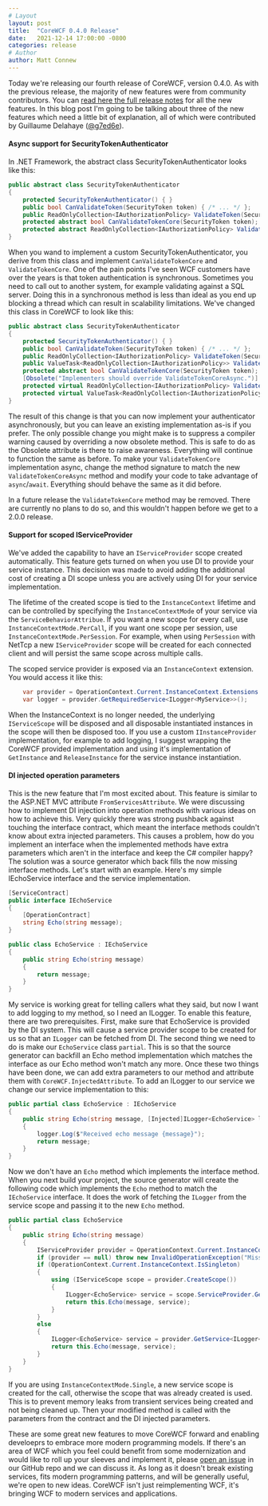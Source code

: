 ```yaml
---
# Layout
layout: post
title:  "CoreWCF 0.4.0 Release"
date:   2021-12-14 17:00:00 -0800
categories: release
# Author
author: Matt Connew
---
```

Today we're releasing our fourth release of CoreWCF, version 0.4.0. As with the previous release, the majority of new features were from community contributors. You can [read here the full release notes](https://github.com/CoreWCF/CoreWCF/releases/tag/v0.4.0) for all the new features. In this blog post I'm going to be talking about three of the new features which need a little bit of explanation, all of which were contributed by Guillaume Delahaye ([@g7ed6e](https://github.com/g7ed6e)).

#### Async support for SecurityTokenAuthenticator

In .NET Framework, the abstract class SecurityTokenAuthenticator looks like this:
```csharp
public abstract class SecurityTokenAuthenticator
{
    protected SecurityTokenAuthenticator() { }
    public bool CanValidateToken(SecurityToken token) { /* ... */ };
    public ReadOnlyCollection<IAuthorizationPolicy> ValidateToken(SecurityToken token) { /* ... */ };
    protected abstract bool CanValidateTokenCore(SecurityToken token);
    protected abstract ReadOnlyCollection<IAuthorizationPolicy> ValidateTokenCore(SecurityToken token);
}
```
When you wand to implement a custom SecurityTokenAuthenticator, you derive from this class and implement `CanValidateTokenCore` and `ValidateTokenCore`. One of the pain points I've seen WCF customers have over the years is that token authentication is synchronous. Sometimes you need to call out to another system, for example validating against a SQL server. Doing this in a synchronous method is less than ideal as you end up blocking a thread which can result in scalability limitations. We've changed this class in CoreWCF to look like this:
```csharp
public abstract class SecurityTokenAuthenticator
{
    protected SecurityTokenAuthenticator() { }
    public bool CanValidateToken(SecurityToken token) { /* ... */ };
    public ReadOnlyCollection<IAuthorizationPolicy> ValidateToken(SecurityToken token) { /* ... */ };
    public ValueTask<ReadOnlyCollection<IAuthorizationPolicy>> ValidateTokenAsync(SecurityToken token) { /* ... */ };
    protected abstract bool CanValidateTokenCore(SecurityToken token);
    [Obsolete("Implementers should override ValidateTokenCoreAsync.")]
    protected virtual ReadOnlyCollection<IAuthorizationPolicy> ValidateTokenCore(SecurityToken token)  { /* ... */ };
    protected virtual ValueTask<ReadOnlyCollection<IAuthorizationPolicy>> ValidateTokenCoreAsync(SecurityToken token) { /* ... */ };
}
```
The result of this change is that you can now implement your authenticator asynchronously, but you can leave an existing implementation as-is if you prefer. The only possible change you might make is to suppress a compiler warning caused by overriding a now obsolete method. This is safe to do as the Obsolete attribute is there to raise awareness. Everything will continue to function the same as before. To make your `ValidateTokenCore` implementation async, change the method signature to match the new `ValidateTokenCoreAsync` method and modify your code to take advantage of `async`/`await`. Everything should behave the same as it did before.

In a future release the `ValidateTokenCore` method may be removed. There are currently no plans to do so, and this wouldn't happen before we get to a 2.0.0 release.

#### Support for scoped IServiceProvider

We've added the capability to have an `IServiceProvider` scope created automatically. This feature gets turned on when you use DI to provide your service instance. This decision was made to avoid adding the additional cost of creating a DI scope unless you are actively using DI for your service implementation.  

The lifetime of the created scope is tied to the `InstanceContext` lifetime and can be controlled by specifying the `InstanceContextMode` of your service via the `ServiceBehaviorAttribue`. If you want a new scope for every call, use `InstanceContextMode.PerCall`, if you want one scope per session, use `InstanceContextMode.PerSession`. For example, when using `PerSession` with NetTcp a new `IServiceProvider` scope will be created for each connected client and will persist the same scope across multiple calls.  

The scoped service provider is exposed via an `InstanceContext` extension. You would access it like this:
```csharp
    var provider = OperationContext.Current.InstanceContext.Extensions.Find<IServiceProvider>();
    var logger = provider.GetRequiredService<ILogger<MyService>>();
```
When the InstanceContext is no longer needed, the underlying `IServiceScope` will be disposed and all disposable instantiated instances in the scope will then be disposed too. If you use a custom `IInstanceProvider` implementation, for example to add logging, I suggest wrapping the CoreWCF provided implementation and using it's implementation of `GetInstance` and `ReleaseInstance` for the service instance instantiation.

#### DI injected operation parameters

This is the new feature that I'm most excited about. This feature is similar to the ASP.NET MVC attribute `FromServicesAttribute`. We were discussing how to implement DI injection into operation methods with various ideas on how to achieve this. Very quickly there was strong pushback against touching the interface contract, which meant the interface methods couldn't know about extra injected parameters. This causes a problem, how do you implement an interface when the implemented methods have extra parameters which aren't in the interface and keep the C# compiler happy? The solution was a source generator which back fills the now missing interface methods. Let's start with an example. Here's my simple IEchoService interface and the service implementation.
```csharp
[ServiceContract]
public interface IEchoService
{
    [OperationContract]
    string Echo(string message);
}

public class EchoService : IEchoService
{
    public string Echo(string message)
    {
        return message;
    }
}
```
My service is working great for telling callers what they said, but now I want to add logging to my method, so I need an ILogger. To enable this feature, there are two prerequisites. First, make sure that EchoService is provided by the DI system. This will cause a service provider scope to be created for us so that an `ILogger` can be fetched from DI. The second thing we need to do is make our `EchoService` class `partial`. This is so that the source generator can backfill an Echo method implementation which matches the interface as our Echo method won't match any more. Once these two things have been done, we can add extra parameters to our method and attribute them with `CoreWCF.InjectedAttribute`. To add an ILogger to our service we change our service implementation to this:
```csharp
public partial class EchoService : IEchoService
{
    public string Echo(string message, [Injected]ILogger<EchoService> logger)
    {
        logger.Log($"Received echo message {message}");
        return message;
    }
}
```
Now we don't have an `Echo` method which implements the interface method. When you next build your project, the source generator will create the following code which implements the `Echo` method to match the `IEchoService` interface. It does the work of fetching the `ILogger` from the service scope and passing it to the new `Echo` method. 
```csharp
public partial class EchoService
{
    public string Echo(string message)
    {
        IServiceProvider provider = OperationContext.Current.InstanceContext.Extensions.Find<IServiceProvider>();
        if (provider == null) throw new InvalidOperationException("Missing IServiceProvider in InstanceContext extensions");
        if (OperationContext.Current.InstanceContext.IsSingleton)
        {
            using (IServiceScope scope = provider.CreateScope())
            {
                ILogger<EchoService> service = scope.ServiceProvider.GetService<ILogger<EchoService>>();
                return this.Echo(message, service);
            }
        }
        else
        {
            ILogger<EchoService> service = provider.GetService<ILogger<EchoService>>();
            return this.Echo(message, service);
        }
    }
}
```
If you are using `InstanceContextMode.Single`, a new service scope is created for the call, otherwise the scope that was already created is used. This is to prevent memory leaks from transient services being created and not being cleaned up. Then your modified method is called with the parameters from the contract and the DI injected parameters.

These are some great new features to move CoreWCF forward and enabling develoeprs to embrace more modern programming models. If there's an area of WCF which you feel could benefit from some modernization and would like to roll up your sleeves and implement it, please [open an issue](https://github.com/CoreWCF/CoreWCF/issues) in our GitHub repo and we can discuss it. As long as it doesn't break existing services, fits modern programming patterns, and will be generally useful, we're open to new ideas. CoreWCF isn't just reimplementing WCF, it's bringing WCF to modern services and applications.